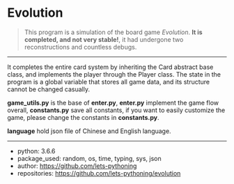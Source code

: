 # Evolution

> This program is a simulation of the board game *Evolution*. **It is completed, and not very stable!**, it had undergone two reconstructions and countless debugs.

---

It completes the entire card system by inheriting the Card abstract base class, and implements the player through the Player class. The state in the program is a global variable that stores all game data, and its structure cannot be changed casually.

**game_utils.py** is the base of **enter.py**, **enter.py** implement the game flow overall, **constants.py** save all constants, if you want to easily customize the game, please change the constants in **constants.py**.

**language** hold json file of Chinese and English language.

---

- python: 3.6.6
- package_used: random, os, time, typing, sys, json
- author: https://github.com/lets-pythoning
- repositories: https://github.com/lets-pythoning/evolution
